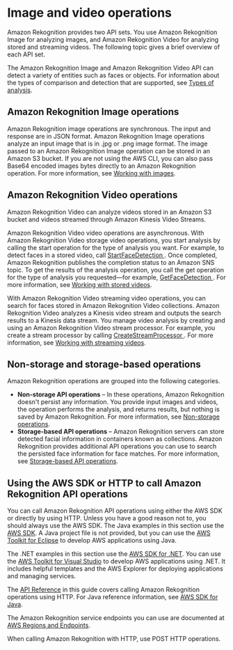 # Image and video operations<a name="how-it-works-operations-intro"></a>

Amazon Rekognition provides two API sets\. You use Amazon Rekognition Image for analyzing images, and Amazon Rekognition Video for analyzing stored and streaming videos\. The following topic gives a brief overview of each API set\.

The Amazon Rekognition Image and Amazon Rekognition Video API can detect a variety of entities such as faces or objects\. For information about the types of comparison and detection that are supported, see [Types of analysis](how-it-works-types.md)\.

## Amazon Rekognition Image operations<a name="how-it-works-operations-images"></a>

Amazon Rekognition image operations are synchronous\. The input and response are in JSON format\. Amazon Rekognition Image operations analyze an input image that is in \.jpg or \.png image format\. The image passed to an Amazon Rekognition Image operation can be stored in an Amazon S3 bucket\. If you are not using the AWS CLI, you can also pass Base64 encoded images bytes directly to an Amazon Rekognition operation\. For more information, see [Working with images](images.md)\.

## Amazon Rekognition Video operations<a name="how-it-works-operations-video-intro"></a>

Amazon Rekognition Video can analyze videos stored in an Amazon S3 bucket and videos streamed through Amazon Kinesis Video Streams\.

Amazon Rekognition Video video operations are asynchronous\. With Amazon Rekognition Video storage video operations, you start analysis by calling the start operation for the type of analysis you want\. For example, to detect faces in a stored video, call [ StartFaceDetection ](API_StartFaceDetection.md)\. Once completed, Amazon Rekognition publishes the completion status to an Amazon SNS topic\. To get the results of the analysis operation, you call the get operation for the type of analysis you requested—for example, [ GetFaceDetection ](API_GetFaceDetection.md)\. For more information, see [Working with stored videos](video.md)\. 

With Amazon Rekognition Video streaming video operations, you can search for faces stored in Amazon Rekognition Video collections\. Amazon Rekognition Video analyzes a Kinesis video stream and outputs the search results to a Kinesis data stream\. You manage video analysis by creating and using an Amazon Rekognition Video stream processor\. For example, you create a stream processor by calling [ CreateStreamProcessor ](API_CreateStreamProcessor.md)\. For more information, see [Working with streaming videos](streaming-video.md)\. 

## Non\-storage and storage\-based operations<a name="how-it-works-operations-video-storage"></a>

Amazon Rekognition operations are grouped into the following categories\.
+ **Non\-storage API operations** – In these operations, Amazon Rekognition doesn't persist any information\. You provide input images and videos, the operation performs the analysis, and returns results, but nothing is saved by Amazon Rekognition\. For more information, see [Non\-storage operations](how-it-works-storage-non-storage.md#how-it-works-non-storage)\.
+ **Storage\-based API operations** – Amazon Rekognition servers can store detected facial information in containers known as collections\. Amazon Rekognition provides additional API operations you can use to search the persisted face information for face matches\. For more information, see [Storage\-based API operations](how-it-works-storage-non-storage.md#how-it-works-storage-based)\.

## Using the AWS SDK or HTTP to call Amazon Rekognition API operations<a name="images-java-http"></a>

You can call Amazon Rekognition API operations using either the AWS SDK or directly by using HTTP\. Unless you have a good reason not to, you should always use the AWS SDK\. The Java examples in this section use the [AWS SDK](https://docs.aws.amazon.com/sdk-for-java/latest/developer-guide/setup-install.html)\. A Java project file is not provided, but you can use the [AWS Toolkit for Eclipse](https://docs.aws.amazon.com/AWSToolkitEclipse/latest/GettingStartedGuide/) to develop AWS applications using Java\. 

The \.NET examples in this section use the [AWS SDK for \.NET](https://docs.aws.amazon.com/sdk-for-net/latest/developer-guide/welcome.html)\. You can use the [AWS Toolkit for Visual Studio](https://docs.aws.amazon.com/AWSToolkitVS/latest/UserGuide/welcome.html) to develop AWS applications using \.NET\. It includes helpful templates and the AWS Explorer for deploying applications and managing services\. 

The [API Reference](API_Reference.md) in this guide covers calling Amazon Rekognition operations using HTTP\. For Java reference information, see [AWS SDK for Java](https://docs.aws.amazon.com/sdk-for-java/latest/reference/index.html)\.

The Amazon Rekognition service endpoints you can use are documented at [AWS Regions and Endpoints](https://docs.aws.amazon.com/general/latest/gr/rande.html#rekognition_region)\. 

When calling Amazon Rekognition with HTTP, use POST HTTP operations\.
